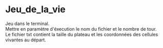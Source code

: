 # Jeu_de_la_vie

Jeu dans le terminal.
<br>
Mettre en paramètre d'éxecution le nom du fichier et le nombre de tour.
<br>
Le fichier txt contient la taille du plateau et les coordonnées des cellules vivantes au départ.

